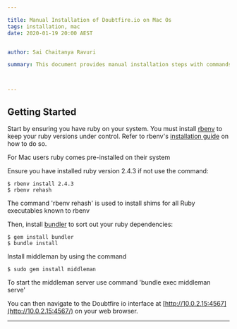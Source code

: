 ```yaml
---

title: Manual Installation of Doubtfire.io on Mac Os
tags: installation, mac
date: 2020-01-19 20:00 AEST


author: Sai Chaitanya Ravuri

summary: This document provides manual installation steps with commands for Doubtfire.io on Mac OS 



---
```


## Getting Started

Start by ensuring you have ruby on your system. You must install [rbenv](https://github.com/rbenv/rbenv) to keep your ruby versions under control. Refer to rbenv's [installation guide](https://github.com/rbenv/rbenv#installation) on how to do so.

For Mac users ruby comes pre-installed on their system

Ensure you have installed ruby version 2.4.3 if not use the command:

```
$ rbenv install 2.4.3
$ rbenv rehash
```
The command 'rbenv rehash' is used to install shims for all Ruby executables known to rbenv 

Then, install [bundler](https://bundler.io/) to sort out your ruby dependencies:

```
$ gem install bundler
$ bundle install
```
Install middleman by using the command 

```
$ sudo gem install middleman
 ```

To start the middleman server use command 'bundle exec middleman serve' 

You can then navigate to the Doubtfire io interface at [http://10.0.2.15:4567](http://10.0.2.15:4567/) on your web browser.


---
